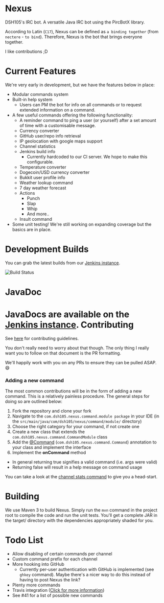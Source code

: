 Nexus
=====

DSH105's IRC bot. A versatile Java IRC bot using the PircBotX library.

According to Latin (`C17`), Nexus can be defined as `a binding together` (from `nectere` - `to bind`). Therefore, Nexus is the bot that brings everyone together.

I like contributions ;D

Current Features
================

We're very early in development, but we have the features below in place:

* Modular commands system
* Built-in help system
  * Users can PM the bot for info on all commands or to request extended information on a command.
* A few useful commands offering the following functionality:
  * A reminder command to ping a user (or yourself) after a set amount of time with a customisable message.
  * Currency converter
  * GitHub user/repo info retrieval
  * IP geolocation with google maps support
  * Channel statistics
  * Jenkins build info
    * Currently hardcoded to our CI server. We hope to make this configurable.
  * Temperature converter
  * Dogecoin/USD currency converter
  * Bukkit user profile info
  * Weather lookup command
  * 7 day weather forecast
  * Actions
    * Punch
    * Slap
    * Whip
    * And more..
  * Insult command
* Some unit testing! We're still working on expanding coverage but the basics are in place.

Development Builds
==================

You can grab the latest builds from our [Jenkins instance](http://ci.hawkfalcon.com/view/DSH105/job/Nexus/).

![Build Status](https://api.travis-ci.org/repositories/DSH105/Nexus.svg)

JavaDoc
=======

JavaDocs are available on the [Jenkins instance](http://ci.hawkfalcon.com/view/DSH105/job/Nexus/javadoc/).
Contributing
============

See [here](CONTRIBUTING.md) for contributing guidelines.

You don't really need to worry about that though. The only thing I really want you to follow on that document is the PR formatting. 

We'll happily work with you on any PRs to ensure they can be pulled ASAP. :smile:

### Adding a new command

The most common contributions will be in the form of adding a new command. This is a relatively painless procedure. The general steps for doing so are outlined below:

1. Fork the repository and clone your fork
2. Navigate to the ``com.dsh105.nexus.command.module package`` in your IDE (in the ``src/main/java/com/dsh105/nexus/command/module/`` directory)
3. Choose the right category for your command, if not create one
4. Create a new class that extends the ``com.dsh105.nexus.command.CommandModule`` class
5. Add the [@Command](https://github.com/DSH105/Nexus/blob/master/src/main/java/com/dsh105/nexus/command/Command.java) (``com.dsh105.nexus.command.Command``) annotation to your class and implement the interface
6. Implement the **onCommand** method
  - In general returning true signifies a valid command (i.e. args were valid)
  - Returning false will result in a help message on command usage

You can take a look at the [channel stats command](https://github.com/DSH105/Nexus/blob/master/src/main/java/com/dsh105/nexus/command/module/general/ChannelStatsCommand.java) to give you a head-start.

Building
========

We use Maven 3 to build Nexus. Simply run the `mvn` command in the project root to compile the code and run the unit tests. You'll get a complete JAR in the target/ directory with the dependencies appropriately shaded for you.

Todo List
=========

* Allow disabling of certain commands per channel
* Custom command prefix for each channel
* More hooking into GitHub
  * Currently per-user authentication with GitHub is implemented (see `ghkey` command). Maybe there's a nicer way to do this instead of having to post Nexus the link?
* Plenty more commands
* Travis integration ([Click for more information](http://docs.travis-ci.com/api/))
* See #41 for a list of possible new commands
